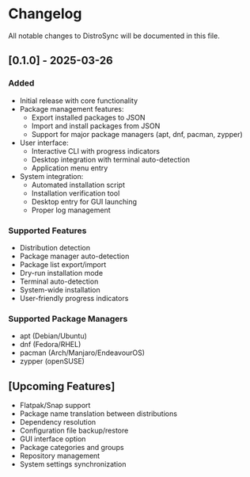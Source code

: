 # Changelog

All notable changes to DistroSync will be documented in this file.

## [0.1.0] - 2025-03-26

### Added
- Initial release with core functionality
- Package management features:
  - Export installed packages to JSON
  - Import and install packages from JSON
  - Support for major package managers (apt, dnf, pacman, zypper)
- User interface:
  - Interactive CLI with progress indicators
  - Desktop integration with terminal auto-detection
  - Application menu entry
- System integration:
  - Automated installation script
  - Installation verification tool
  - Desktop entry for GUI launching
  - Proper log management

### Supported Features
- Distribution detection
- Package manager auto-detection
- Package list export/import
- Dry-run installation mode
- Terminal auto-detection
- System-wide installation
- User-friendly progress indicators

### Supported Package Managers
- apt (Debian/Ubuntu)
- dnf (Fedora/RHEL)
- pacman (Arch/Manjaro/EndeavourOS)
- zypper (openSUSE)

## [Upcoming Features]
- Flatpak/Snap support
- Package name translation between distributions
- Dependency resolution
- Configuration file backup/restore
- GUI interface option
- Package categories and groups
- Repository management
- System settings synchronization